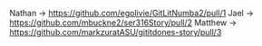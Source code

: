 Nathan -> https://github.com/egolivie/GitLitNumba2/pull/1
Jael -> https://github.com/mbuckne2/ser316Story/pull/2
Matthew -> https://github.com/markzuratASU/gititdones-story/pull/3

